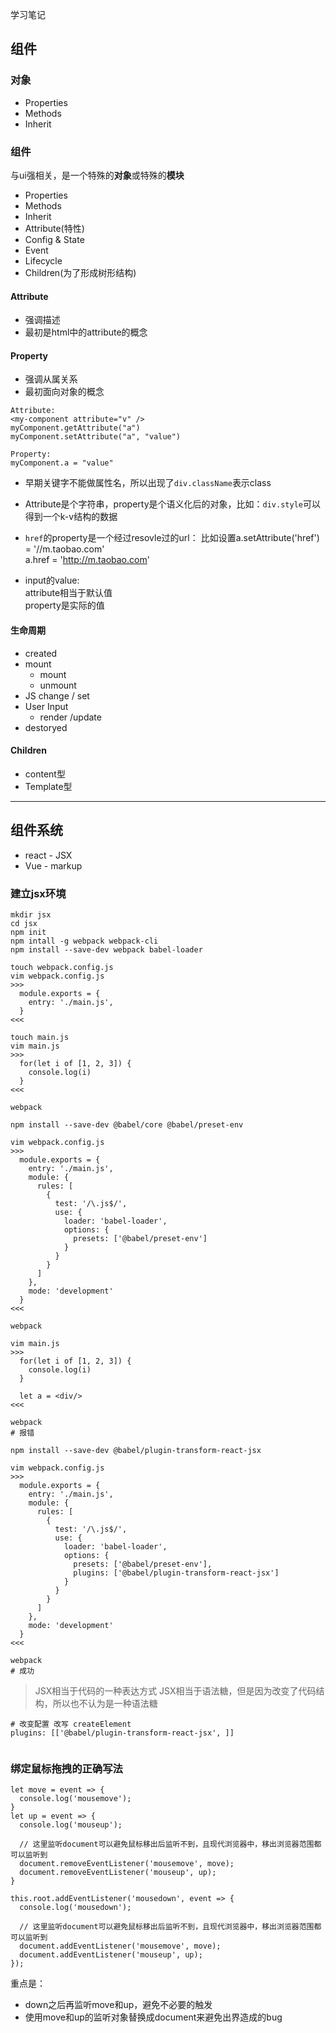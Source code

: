 学习笔记


## 组件

### 对象
- Properties
- Methods
- Inherit

### 组件
与ui强相关，是一个特殊的**对象**或特殊的**模块**  
- Properties
- Methods
- Inherit
- Attribute(特性)
- Config & State
- Event
- Lifecycle
- Children(为了形成树形结构)

#### Attribute
- 强调描述
- 最初是html中的attribute的概念

#### Property
- 强调从属关系
- 最初面向对象的概念

```
Attribute:
<my-component attribute="v" />
myComponent.getAttribute("a")
myComponent.setAttribute("a", "value")

Property:
myComponent.a = "value"
```

- 早期关键字不能做属性名，所以出现了`div.className`表示class

- Attribute是个字符串，property是个语义化后的对象，比如：`div.style`可以得到一个k-v结构的数据

- `href`的property是一个经过resovle过的url：
  比如设置a.setAttribute('href') = '//m.taobao.com'  
  a.href = 'http://m.taobao.com'  

- input的value:  
attribute相当于默认值  
property是实际的值

#### 生命周期
- created
- mount
  - mount
  - unmount 
- JS change / set
- User Input
  - render /update
- destoryed

#### Children
- content型
- Template型

------

## 组件系统
- react - JSX
- Vue - markup

### 建立jsx环境
```
mkdir jsx
cd jsx
npm init
npm intall -g webpack webpack-cli
npm install --save-dev webpack babel-loader

touch webpack.config.js
vim webpack.config.js
>>>
  module.exports = {
    entry: './main.js',
  }
<<<

touch main.js
vim main.js
>>>
  for(let i of [1, 2, 3]) {
    console.log(i)
  }
<<<

webpack

npm install --save-dev @babel/core @babel/preset-env

vim webpack.config.js
>>>
  module.exports = {
    entry: './main.js',
    module: {
      rules: [
        {
          test: '/\.js$/',
          use: {
            loader: 'babel-loader',
            options: {
              presets: ['@babel/preset-env']
            }
          }
        }
      ]
    },
    mode: 'development'
  }
<<<

webpack

vim main.js
>>>
  for(let i of [1, 2, 3]) {
    console.log(i)
  }

  let a = <div/>
<<<

webpack
# 报错

npm install --save-dev @babel/plugin-transform-react-jsx

vim webpack.config.js
>>>
  module.exports = {
    entry: './main.js',
    module: {
      rules: [
        {
          test: '/\.js$/',
          use: {
            loader: 'babel-loader',
            options: {
              presets: ['@babel/preset-env'],
              plugins: ['@babel/plugin-transform-react-jsx']
            }
          }
        }
      ]
    },
    mode: 'development'
  }
<<<

webpack
# 成功
```

> JSX相当于代码的一种表达方式
> JSX相当于语法糖，但是因为改变了代码结构，所以也不认为是一种语法糖
```
# 改变配置 改写 createElement
plugins: [['@babel/plugin-transform-react-jsx', ]]


```

### 绑定鼠标拖拽的正确写法
```
let move = event => {
  console.log('mousemove');
}
let up = event => {
  console.log('mouseup');

  // 这里监听document可以避免鼠标移出后监听不到，且现代浏览器中，移出浏览器范围都可以监听到
  document.removeEventListener('mousemove', move);
  document.removeEventListener('mouseup', up);
}

this.root.addEventListener('mousedown', event => {
  console.log('mousedown');
  
  // 这里监听document可以避免鼠标移出后监听不到，且现代浏览器中，移出浏览器范围都可以监听到
  document.addEventListener('mousemove', move);
  document.addEventListener('mouseup', up);
});
```
重点是：  
- down之后再监听move和up，避免不必要的触发
- 使用move和up的监听对象替换成document来避免出界造成的bug


